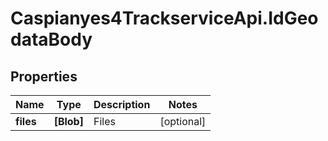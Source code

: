 # Caspianyes4TrackserviceApi.IdGeodataBody

## Properties
Name | Type | Description | Notes
------------ | ------------- | ------------- | -------------
**files** | **[Blob]** | Files | [optional] 
